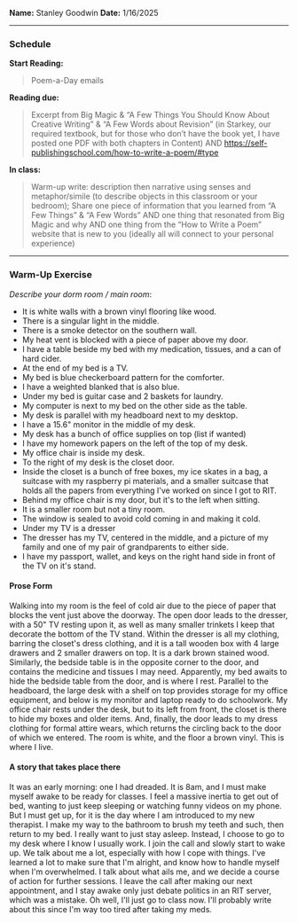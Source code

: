 **Name:** Stanley Goodwin
**Date:** 1/16/2025

---
### Schedule
**Start Reading:** 
> Poem-a-Day emails  

**Reading due:** 
> Excerpt from Big Magic & “A Few Things You Should Know About Creative Writing” & “A Few Words about Revision” (in Starkey, our required textbook, but for those who don’t have the book yet, I have posted one PDF with both chapters in Content) AND https://self-publishingschool.com/how-to-write-a-poem/#type

**In class:**
> Warm-up write: description then narrative using senses and metaphor/simile (to describe objects in this classroom or your bedroom); Share one piece of information that you learned from “A Few Things” & “A Few Words” AND one thing that resonated from Big Magic and why AND one thing from the “How to Write a Poem” website that is new to you (ideally all will connect to your personal experience)

---
### Warm-Up Exercise
*Describe your dorm room / main room*:
 - It is white walls with a brown vinyl flooring like wood.
 - There is a singular light in the middle.
 - There is a smoke detector on the southern wall.
 - My heat vent is blocked with a piece of paper above my door.
 - I have a table beside my bed with my medication, tissues, and a can of hard cider.
 - At the end of my bed is a TV.
 - My bed is blue checkerboard pattern for the comforter.
 - I have a weighted blanked that is also blue.
 - Under my bed is guitar case and 2 baskets for laundry.
 - My computer is next to my bed on the other side as the table.
 - My desk is parallel with my headboard next to my desktop.
 - I have a 15.6" monitor in the middle of my desk.
 - My desk has a bunch of office supplies on top (list if wanted)
 - I have my homework papers on the left of the top of my desk.
 - My office chair is inside my desk.
 - To the right of my desk is the closet door.
 - Inside the closet is a bunch of free boxes, my ice skates in a bag, a suitcase with my raspberry pi materials, and a smaller suitcase that holds all the papers from everything I've worked on since I got to RIT.
 - Behind my office chair is my door, but it's to the left when sitting.
 - It is a smaller room but not a tiny room.
 - The window is sealed to avoid cold coming in and making it cold.
 - Under my TV is a dresser
 - The dresser has my TV, centered in the middle, and a picture of my family and one of my pair of grandparents to either side.
 - I have my passport, wallet, and keys on the right hand side in front of the TV on it's stand.
#### Prose Form
Walking into my room is the feel of cold air due to the piece of paper that blocks the vent just above the doorway. The open door leads to the dresser, with a 50" TV resting upon it, as well as many smaller trinkets I keep that decorate the bottom of the TV stand. Within the dresser is all my clothing, barring the closet's dress clothing, and it is a tall wooden box with 4 large drawers and 2 smaller drawers on top. It is a dark brown stained wood. Similarly, the bedside table is in the opposite corner to the door, and contains the medicine and tissues I may need. Apparently, my bed awaits to hide the bedside table from the door, and is where I rest. Parallel to the headboard, the large desk with a shelf on top provides storage for my office equipment, and below is my monitor and laptop ready to do schoolwork. My office chair rests under the desk, but to its left from front, the closet is there to hide my boxes and older items. And, finally, the door leads to my dress clothing for formal attire wears, which returns the circling back to the door of which we entered. The room is white, and the floor a brown vinyl. This is where I live.
#### A story that takes place there
It was an early morning: one I had dreaded. It is 8am, and I must make myself awake to be ready for classes. I feel a massive inertia to get out of bed, wanting to just keep sleeping or watching funny videos on my phone. But I must get up, for it is the day where I am introduced to my new therapist. I make my way to the bathroom to brush my teeth and such, then return to my bed. I really want to just stay asleep. Instead, I choose to go to my desk where I know I usually work. I join the call and slowly start to wake up. We talk about me a lot, especially with how I cope with things. I've learned a lot to make sure that I'm alright, and know how to handle myself when I'm overwhelmed. I talk about what ails me, and we decide a course of action for further sessions. I leave the call after making our next appointment, and I stay awake only just debate politics in an RIT server, which was a mistake. Oh well, I'll just go to class now. I'll probably write about this since I'm way too tired after taking my meds.
